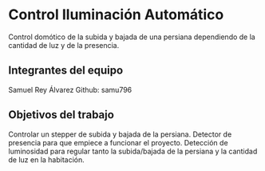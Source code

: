 # Control Iluminación Automático

Control domótico de la subida y bajada de una persiana dependiendo de la cantidad de luz y de la presencia.

## Integrantes del equipo

Samuel Rey Álvarez
Github: samu796

## Objetivos del trabajo

Controlar un stepper de subida y bajada de la persiana.
Detector de presencia para que empiece a funcionar el proyecto.
Detección de luminosidad para regular tanto la subida/bajada de la persiana y la cantidad de luz en la habitación.
